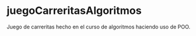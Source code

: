 # juegoCarreritasAlgoritmos
Juego de carreritas hecho en el curso de algoritmos haciendo uso de POO.
